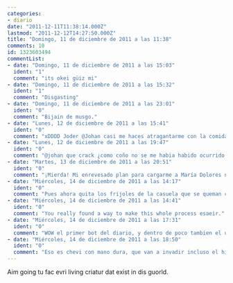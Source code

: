 ```yaml
---
categories:
- diario
date: "2011-12-11T11:38:14.000Z"
lastmod: "2011-12-12T14:27:50.000Z"
title: "Domingo, 11 de diciembre de 2011 a las 11:38"
comments: 10
id: 1323603494
commentList:
- date: "Domingo, 11 de diciembre de 2011 a las 15:03"
  ident: "1"
  comment: "its okei güiz mi"
- date: "Domingo, 11 de diciembre de 2011 a las 15:32"
  ident: "1"
  comment: "Disgasting"
- date: "Domingo, 11 de diciembre de 2011 a las 23:01"
  ident: "0"
  comment: "Bijain de musgo."
- date: "Lunes, 12 de diciembre de 2011 a las 15:41"
  ident: "0"
  comment: "xDDDD Joder @Johan casi me haces atragantarme con la comida xDDDDDDDDD !!!"
- date: "Lunes, 12 de diciembre de 2011 a las 19:47"
  ident: "0"
  comment: "@johan que crack ¿como coño no se me habia habido ocurrido ami?"
- date: "Martes, 13 de diciembre de 2011 a las 20:51"
  ident: "0"
  comment: "¡Mierda! Mi enrevesado plan para cargarme a María Dolores no ha funcionado."
- date: "Miércoles, 14 de diciembre de 2011 a las 14:17"
  ident: "0"
  comment: "Pues ahora quita los frijoles de la casuela que se queman chamacote."
- date: "Miércoles, 14 de diciembre de 2011 a las 14:41"
  ident: "0"
  comment: "You really found a way to make this whole process esaeir."
- date: "Miércoles, 14 de diciembre de 2011 a las 17:31"
  ident: "0"
  comment: "WOW el primer bot del diario, y dentro de poco tambien el ultimo..."
- date: "Miércoles, 14 de diciembre de 2011 a las 18:50"
  ident: "0"
  comment: "Eso es chevi con mano dura, que van a invadir incluso el hitler creator con propaganda XD.\nPD: desbaneame pinche pendejo."
---
```


Aim going tu fac evri living criatur dat exist in dis guorld.